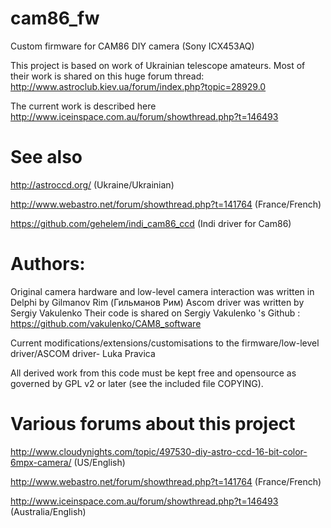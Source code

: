 # cam86_fw
Custom firmware for CAM86 DIY camera (Sony ICX453AQ)

This project is based on work of Ukrainian telescope amateurs.
Most of their work is shared on this huge forum thread:
http://www.astroclub.kiev.ua/forum/index.php?topic=28929.0

The current work is described here
http://www.iceinspace.com.au/forum/showthread.php?t=146493

# See also
http://astroccd.org/
(Ukraine/Ukrainian)

http://www.webastro.net/forum/showthread.php?t=141764
(France/French)

https://github.com/gehelem/indi_cam86_ccd
(Indi driver for Cam86)

# Authors:
Original camera hardware and low-level camera interaction was written in Delphi by Gilmanov Rim (Гильманов Рим)
Ascom driver was written by Sergiy Vakulenko
Their code is shared on Sergiy Vakulenko 's Github :
https://github.com/vakulenko/CAM8_software

Current modifications/extensions/customisations to the firmware/low-level driver/ASCOM driver- Luka Pravica

All derived work from this code must be kept free and opensource as governed by GPL v2 or later (see the included file COPYING).

# Various forums about this project
http://www.cloudynights.com/topic/497530-diy-astro-ccd-16-bit-color-6mpx-camera/
(US/English)

http://www.webastro.net/forum/showthread.php?t=141764
(France/French)

http://www.iceinspace.com.au/forum/showthread.php?t=146493
(Australia/English)

